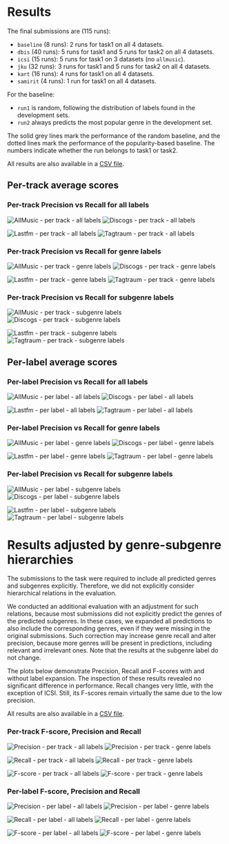 # Results

The final submissions are (115 runs):

* `baseline` (8 runs): 2 runs for task1 on all 4 datasets.
* `dbis` (40 runs): 5 runs for task1 and 5 runs for task2 on all 4 datasets.
* `icsi` (15 runs): 5 runs for task1 on 3 datasets (no `allmusic`).
* `jku` (32 runs): 3 runs for task1 and 5 runs for task2 on all 4 datasets.
* `kart` (16 runs): 4 runs for task1 on all 4 datasets.
* `samirit` (4 runs): 1 run for task1 on all 4 datasets.

For the baseline:

* `run1` is random, following the distribution of labels found in the development sets.
* `run2` always predicts the most popular genre in the development set.

The solid grey lines mark the performance of the random baseline, and the dotted lines mark the performance of the popularity-based baseline. The numbers indicate whether the run belongs to task1 or task2.

All results are also available in a [CSV file](allscores.csv). 

## Per-track average scores
### Per-track Precision vs Recall for all labels

![AllMusic - per track - all labels](png/320x240_allmusic_Rtrackall.png) ![Discogs - per track - all labels](png/320x240_discogs_Rtrackall.png)

![Lastfm - per track - all labels](png/320x240_lastfm_Rtrackall.png) ![Tagtraum - per track - all labels](png/320x240_tagtraum_Rtrackall.png)

### Per-track Precision vs Recall for genre labels

![AllMusic - per track - genre labels](png/320x240_allmusic_Rtrackgen.png) ![Discogs - per track - genre labels](png/320x240_discogs_Rtrackgen.png)

![Lastfm - per track - genre labels](png/320x240_lastfm_Rtrackgen.png) ![Tagtraum - per track - genre labels](png/320x240_tagtraum_Rtrackgen.png)

### Per-track Precision vs Recall for subgenre labels

![AllMusic - per track - subgenre labels](png/320x240_allmusic_Rtracksub.png) ![Discogs - per track - subgenre labels](png/320x240_discogs_Rtracksub.png)

![Lastfm - per track - subgenre labels](png/320x240_lastfm_Rtracksub.png) ![Tagtraum - per track - subgenre labels](png/320x240_tagtraum_Rtracksub.png)

## Per-label average scores
### Per-label Precision vs Recall for all labels

![AllMusic - per label - all labels](png/320x240_allmusic_Rlabelall.png) ![Discogs - per label - all labels](png/320x240_discogs_Rlabelall.png)

![Lastfm - per label - all labels](png/320x240_lastfm_Rlabelall.png) ![Tagtraum - per label - all labels](png/320x240_tagtraum_Rlabelall.png)

### Per-label Precision vs Recall for genre labels

![AllMusic - per label - genre labels](png/320x240_allmusic_Rlabelgen.png) ![Discogs - per label - genre labels](png/320x240_discogs_Rlabelgen.png)

![Lastfm - per label - genre labels](png/320x240_lastfm_Rlabelgen.png) ![Tagtraum - per label - genre labels](png/320x240_tagtraum_Rlabelgen.png)

### Per-label Precision vs Recall for subgenre labels

![AllMusic - per label - subgenre labels](png/320x240_allmusic_Rlabelsub.png) ![Discogs - per label - subgenre labels](png/320x240_discogs_Rlabelsub.png)

![Lastfm - per label - subgenre labels](png/320x240_lastfm_Rlabelsub.png) ![Tagtraum - per label - subgenre labels](png/320x240_tagtraum_Rlabelsub.png)

# Results adjusted by genre-subgenre hierarchies

The submissions to the task were required to include all predicted genres and subgenres explicitly. Therefore, we did not explicitly consider hierarchical relations in the evaluation.

We conducted an additional evaluation with an adjustment for such relations, because most submissions did not explicitly predict the genres of the predicted subgenres.
In these cases, we expanded all predictions to also include the corresponding genres, even if they were missing in the original submissions. Such correction may increase genre recall and alter precision, because more genres will be present in predictions, including relevant and irrelevant ones.
Note that the results at the subgenre label do not change.

The plots below demonstrate Precision, Recall and F-scores  with and without label expansion. The inspection of these results revealed no significant difference in performance. 
Recall changes very little, with the exception of ICSI. Still, its F-scores remain virtually the same due to the low precision.

All results are also available in a [CSV file](allscores2.csv). 

### Per-track F-score, Precision and Recall 

![Precision - per track - all labels](png2/320x240_Ptrackall.png) ![Precision - per track - genre labels](png2/320x240_Ptrackgen.png) 

![Recall - per track - all labels](png2/320x240_Rtrackall.png) ![Recall - per track - genre labels](png2/320x240_Rtrackgen.png) 

![F-score - per track - all labels](png2/320x240_Ftrackall.png) ![F-score - per track - genre labels](png2/320x240_Ftrackgen.png) 

### Per-label F-score, Precision and Recall

![Precision - per label - all labels](png2/320x240_Plabelall.png) ![Precision - per label - genre labels](png2/320x240_Plabelgen.png) 

![Recall - per label - all labels](png2/320x240_Rlabelall.png) ![Recall - per label - genre labels](png2/320x240_Rlabelgen.png) 

![F-score - per label - all labels](png2/320x240_Flabelall.png) ![F-score - per label - genre labels](png2/320x240_Flabelgen.png) 

